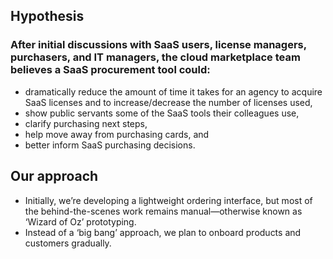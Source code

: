 ## Hypothesis
### After initial discussions with SaaS users, license managers, purchasers, and IT managers, the cloud marketplace team believes a SaaS procurement tool could:
* dramatically reduce the amount of time it takes for an agency to acquire SaaS licenses and to increase/decrease the number of licenses used,
* show public servants some of the SaaS tools their colleagues use,
* clarify purchasing next steps,
* help move away from purchasing cards, and
* better inform SaaS purchasing decisions.


## Our approach
* Initially, we’re developing a lightweight ordering interface, but most of the behind-the-scenes work remains manual—otherwise known as ‘Wizard of Oz’ prototyping.
* Instead of a ‘big bang’ approach, we plan to onboard products and customers gradually.
